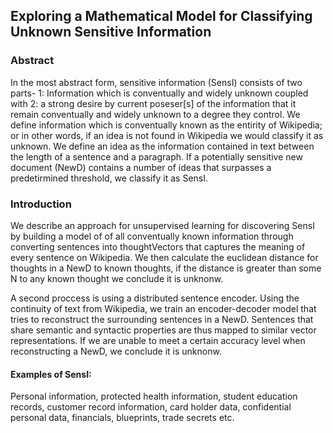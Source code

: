 ## Exploring a Mathematical Model for Classifying Unknown Sensitive Information

### Abstract
In the most abstract form, sensitive information (SensI) consists of two parts- 1: Information which is conventually and widely unknown coupled with 2: a strong desire by current poseser[s] of the information that it remain conventually and widely unknown to a degree they control. We define information which is conventually known as the entirity of Wikipedia; or in other words, if an idea is not found in Wikipedia we would classify it as unknown. We define an idea as the information contained in text between the length of a sentence and a paragraph. If a potentially sensitive new document (NewD) contains a number of ideas that surpasses a predetirmined threshold, we classify it as SensI.

### Introduction
We describe an approach for unsupervised learning for discovering SensI by building a model of of all conventually known information through converting sentences into thoughtVectors that captures the meaning of every sentence on Wikipedia. We then calculate the euclidean distance for thoughts in a NewD to known thoughts, if the distance is greater than some N to any known thought we conclude it is unknonw.

A second proccess is using a distributed sentence encoder. Using the continuity of text from Wikipedia, we train an encoder-decoder model that tries to reconstruct the surrounding sentences in a NewD. Sentences that share semantic and syntactic properties are thus mapped to similar vector representations. If we are unable to meet a certain accuracy level when reconstructing a NewD, we conclude it is unknonw.

#### Examples of SensI:
Personal information, protected health information, student education records, customer record information, card holder data, confidential personal data, financials, blueprints, trade secrets etc.
